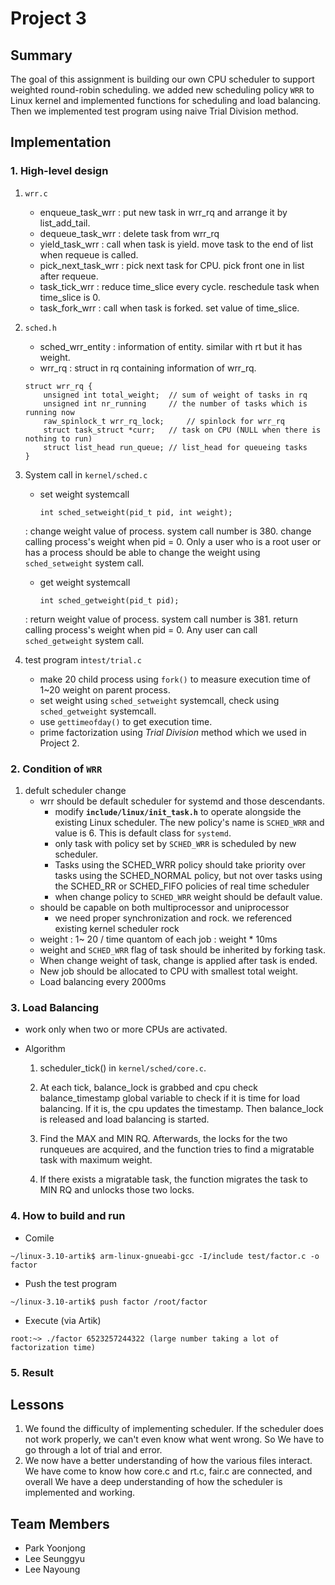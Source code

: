

Project 3
===================

## Summary 

The goal of this assignment is building our own CPU scheduler to support weighted round-robin scheduling. we added new scheduling policy `WRR` to Linux kernel and implemented functions for scheduling and load balancing. Then we implemented test program using naive Trial Division method. 


## Implementation


### 1. High-level design 

1. `wrr.c`

	- enqueue_task_wrr : put new task in wrr_rq and arrange it by list_add_tail.
	- dequeue_task_wrr : delete task from wrr_rq
	- yield_task_wrr : call when task is yield. move task to the end of list when requeue is called.
	- pick_next_task_wrr : pick next task for CPU. pick front one in list after requeue.
	- task_tick_wrr : reduce time_slice every cycle. reschedule task when time_slice is 0.
	- task_fork_wrr : call when task is forked. set value of time_slice.

2. `sched.h`

	- sched_wrr_entity : information of entity. similar with rt but it has weight.
	- wrr_rq : struct in rq containing information of wrr_rq.
	
	```
	struct wrr_rq {
		unsigned int total_weight; 	// sum of weight of tasks in rq
		unsigned int nr_running 	// the number of tasks which is running now
		raw_spinlock_t wrr_rq_lock; 	// spinlock for wrr_rq
		struct task_struct *curr;	// task on CPU (NULL when there is nothing to run)
		struct list_head run_queue;	// list_head for queueing tasks
	}
	```

3.  System call in `kernel/sched.c`
	
	
	- set weight systemcall
		
		```
		int sched_setweight(pid_t pid, int weight);
		```
		
	: change weight value of process. system call number is 380. change calling process's weight when pid = 0. Only a user who is a root user or has a process should be able to change the weight using `sched_setweight` system call.
	
	- get weight systemcall
		
		```
		int sched_getweight(pid_t pid);
		```
		
	: return weight value of process. system call number is 381. return calling process's weight when pid = 0. Any user can call `sched_getweight` system call.
	
	
4. test program in`test/trial.c`
		
	- make 20 child process using `fork()` to measure execution time of 1~20 weight on parent process.
	- set weight using `sched_setweight` systemcall, check using `sched_getweight` systemcall.
	- use `gettimeofday()` to get execution time.
	- prime factorization using _Trial Division_ method which we used in Project 2.



### 2. Condition of `WRR`

1. defult scheduler change
	- wrr should be default scheduler for systemd and those descendants. 
		- modify **`include/linux/init_task.h`** to operate alongside the existing Linux scheduler. The new policy's name is `SCHED_WRR` and value is 6. This is default class for `systemd`.   
		- only task with policy set by `SCHED_WRR` is scheduled by new scheduler.
		- Tasks using the SCHED_WRR policy should take priority over tasks using the SCHED_NORMAL policy, but not over tasks using the SCHED_RR or SCHED_FIFO policies of real time scheduler
		- when change policy to `SCHED_WRR`  weight should be default value.
	- should be capable on both multiprocessor and uniprocessor
		- we need proper synchronization and rock.  we referenced existing kernel scheduler rock
	- weight : 1~ 20 / time quantom of each job : weight * 10ms
	- weight and `SCHED_WRR` flag of task should be inherited by forking task.
	- When change weight of task, change is applied after task is ended.
	- New job should be allocated to CPU with smallest total weight.
	- Load balancing every 2000ms  


### 3. Load Balancing 

- work only when two or more CPUs are activated.

- Algorithm

	1. scheduler_tick() in `kernel/sched/core.c`.

	2. At each tick, balance_lock is grabbed and cpu check balance_timestamp global variable to check if it is time for load balancing. If it is, the cpu updates the timestamp. Then balance_lock is released and load balancing is started.

	3. Find the MAX and MIN RQ. Afterwards, the locks for the two runqueues are acquired, and the function tries to find a migratable task with maximum weight.

	4. If there exists a migratable task, the function migrates the task to MIN RQ and unlocks those two locks.


### 4. How to build and run

- Comile

```
~/linux-3.10-artik$ arm-linux-gnueabi-gcc -I/include test/factor.c -o factor
```

- Push the test program

```
~/linux-3.10-artik$ push factor /root/factor
```

- Execute (via Artik)

```
root:~> ./factor 6523257244322 (large number taking a lot of factorization time)
```

### 5. Result




## Lessons

1. We found the difficulty of implementing scheduler. If the scheduler does not work properly, we can't even know what went wrong. So We have to go through a lot of trial and error.
2. We now have a better understanding of how the various files interact. We have come to know how core.c and rt.c, fair.c are connected, and overall We have a deep understanding of how the scheduler is implemented and working.


## Team Members

* Park Yoonjong
* Lee Seunggyu
* Lee Nayoung
